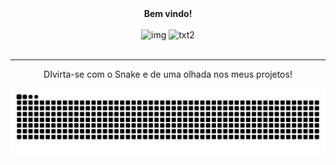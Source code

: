 <div align=center>
<strong> Bem vindo!</strong>
</div>
                                                        
   <BR>
<div align=center>

<img width="358" height="412" alt="img" src="https://github.com/user-attachments/assets/2a556dc9-4feb-40b8-b3fc-b50e158e8ca6" />
<img width="358" height="412" alt="txt2" src="https://github.com/user-attachments/assets/3c5d97fb-3d9c-41e7-b624-76b95a683e04" />


 </div>


   


  



<!--
Here are some ideas to get you started:

- 🔭 I’m currently working on ...
- 🌱 I’m currently learning ...
- 👯 I’m looking to collaborate on ...
- 🤔 I’m looking for help with ...
- 💬 Ask me about ...
- 📫 How to reach me: ...
- 😄 Pronouns: ...
- ⚡ Fun fact: ...
-->

<div align=center>
<br><hr>

DIvirta-se com o Snake e de uma olhada nos meus projetos!
<br>
  
<img src="https://raw.githubusercontent.com/J-Paiare/J-Paiare/output/snake.svg" alt="Snake animation" />

</div>
